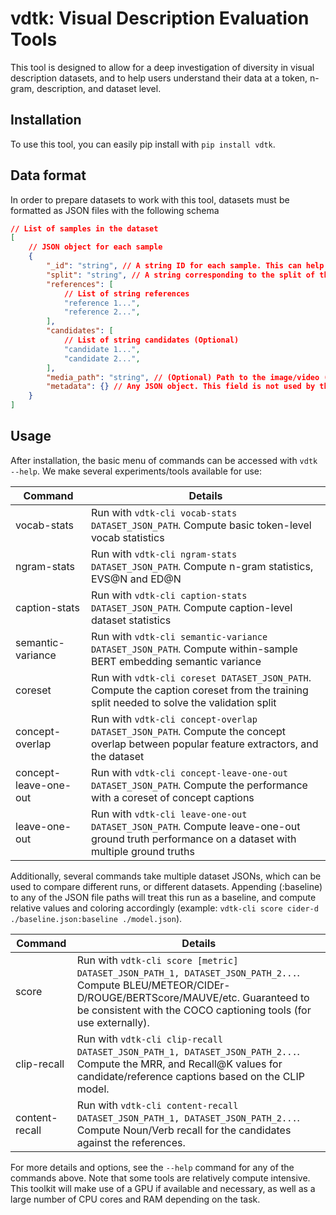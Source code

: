 # vdtk: Visual Description Evaluation Tools

This tool is designed to allow for a deep investigation of diversity in visual description datasets, and to help users
understand their data at a token, n-gram, description, and dataset level.

## Installation

To use this tool, you can easily pip install with `pip install vdtk`.

## Data format

In order to prepare datasets to work with this tool, datasets must be formatted as JSON files with the following schema
```json
// List of samples in the dataset
[
    // JSON object for each sample
    {
        "_id": "string", // A string ID for each sample. This can help keep track of samples during use.
        "split": "string", // A string corresponding to the split of the data. Default splits are "train", "validate" and "test"
        "references": [
            // List of string references
            "reference 1...",
            "reference 2...",
        ],
        "candidates": [
            // List of string candidates (Optional)
            "candidate 1...",
            "candidate 2...",
        ],
        "media_path": "string", // (Optional) Path to the image/video (for image/video based metrics, recall experiemnts, etc.)
        "metadata": {} // Any JSON object. This field is not used by the toolkit at this time.
    }
]
```

## Usage

After installation, the basic menu of commands can be accessed with `vdtk --help`. We make several experiments/tools
available for use:

| Command | Details |
| ----------- | ----------- |
| vocab-stats | Run with `vdtk-cli vocab-stats DATASET_JSON_PATH`. Compute basic token-level vocab statistics |
| ngram-stats | Run with `vdtk-cli ngram-stats DATASET_JSON_PATH`. Compute n-gram statistics, EVS@N and ED@N  |
| caption-stats | Run with `vdtk-cli caption-stats DATASET_JSON_PATH`. Compute caption-level dataset statistics  |
| semantic-variance | Run with `vdtk-cli semantic-variance DATASET_JSON_PATH`. Compute within-sample BERT embedding semantic variance |
| coreset | Run with `vdtk-cli coreset DATASET_JSON_PATH`. Compute the caption coreset from the training split needed to solve the validation split |
| concept-overlap | Run with `vdtk-cli concept-overlap DATASET_JSON_PATH`. Compute the concept overlap between popular feature extractors, and the dataset |
| concept-leave-one-out | Run with `vdtk-cli concept-leave-one-out DATASET_JSON_PATH`. Compute the performance with a coreset of concept captions |
| leave-one-out | Run with `vdtk-cli leave-one-out DATASET_JSON_PATH`. Compute leave-one-out ground truth performance on a dataset with multiple ground truths |

Additionally, several commands take multiple dataset JSONs, which can be used to compare different runs, or different datasets. Appending (:baseline) to any
of the JSON file paths will treat this run as a baseline, and compute relative values and coloring accordingly (example: `vdtk-cli score cider-d ./baseline.json:baseline ./model.json`).

| Command | Details |
| ----------- | ----------- |
| score | Run with `vdtk-cli score [metric] DATASET_JSON_PATH_1, DATASET_JSON_PATH_2...`. Compute BLEU/METEOR/CIDEr-D/ROUGE/BERTScore/MAUVE/etc. Guaranteed to be consistent with the COCO captioning tools (for use externally). |
| clip-recall | Run with `vdtk-cli clip-recall DATASET_JSON_PATH_1, DATASET_JSON_PATH_2...`. Compute the MRR, and Recall@K values for candidate/reference captions based on the CLIP model. |
| content-recall | Run with `vdtk-cli content-recall DATASET_JSON_PATH_1, DATASET_JSON_PATH_2...`. Compute Noun/Verb recall for the candidates against the references. |

For more details and options, see the `--help` command for any of the commands above. Note that some tools are relatively
compute intensive. This toolkit will make use of a GPU if available and necessary, as well as a large number of CPU cores
and RAM depending on the task.
